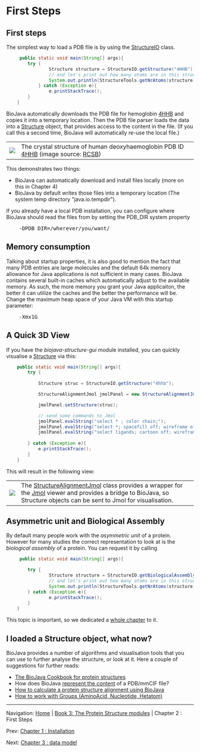 First Steps
===========

## First steps

The simplest way to load a PDB file is by using the [StructureIO](http://www.biojava.org/docs/api/org/biojava3/structure/StructureIO.html) class.

```java
     public static void main(String[] args){
        try {
                Structure structure = StructureIO.getStructure("4HHB");
                // and let's print out how many atoms are in this structure
                System.out.println(StructureTools.getNrAtoms(structure));
            } catch (Exception e){
                e.printStackTrace();
        }
    }   
```

BioJava  automatically downloads the PDB file for hemoglobin [4HHB](http://www.rcsb.org/pdb/explore.do?structureId=4HHB) and copies it into a temporary location. Then the PDB file parser loads the data into a [Structure](http://www.biojava.org/docs/api/org/biojava/bio/structure/Structure.html) object, that provides access to the content in the file. (If you call this a second time, BioJava will automatically re-use the local file.)

<table>
    <tr>
        <td>
            <a href="http://www.rcsb.org/pdb/explore.do?structureId=4hhb"><img src="img/4hhb_bio_r_250.jpg"/></a>
        </td>
        <td>
            The crystal structure of human deoxyhaemoglobin PDB ID <a href="http://www.rcsb.org/pdb/explore.do?structureId=4hhb">4HHB</a> (image source: <a href="http://www.rcsb.org/pdb/explore.do?structureId=4hhb">RCSB</a>)
    </tr>
</table>

This demonstrates two things:

+ BioJava can automatically download and install files locally (more on this in Chapter 4)
+ BioJava by default writes those files into a temporary location (The system temp directory "java.io.tempdir"). 

If you already have a local PDB installation, you can configure where BioJava should read the files from by setting the PDB_DIR system property

<pre>
    -DPDB_DIR=/wherever/you/want/
</pre>

## Memory consumption

Talking about startup properties, it is also good to mention the fact that many PDB entries are large molecules and the default 64k memory allowance for Java applications is not sufficient in many cases.  BioJava contains several built-in caches which automatically adjust to the available memory. As such, the more memory you grant your Java applicaiton, the better it can utilize the caches and the better the performance will be. Change the maximum heap space of your Java VM with this startup parameter:

<pre>
    -Xmx1G
</pre>

## A Quick 3D View

If you have the *biojava-structure-gui* module installed, you can quickly visualise a [Structure](http://www.biojava.org/docs/api/org/biojava/bio/structure/Structure.html) via this:

```java
    public static void main(String[] args){
        try {
            
            Structure struc = StructureIO.getStructure("4hhb");

            StructureAlignmentJmol jmolPanel = new StructureAlignmentJmol();

            jmolPanel.setStructure(struc);

            // send some commands to Jmol
            jmolPanel.evalString("select * ; color chain;");            
            jmolPanel.evalString("select *; spacefill off; wireframe off; cartoon on;  ");
            jmolPanel.evalString("select ligands; cartoon off; wireframe 0.3; spacefill 0.5; color cpk;");
            
        } catch (Exception e){
            e.printStackTrace();
        }
    }
```

This will result in the following view:

<table>
    <tr>
        <td>
            <img src="img/4hhb_jmol.png"/>
        </td>
        <td>
            The <a href="http://www.biojava.org/docs/api/org/biojava/bio/structure/align/gui/jmol/StructureAlignmentJmol.html">StructureAlignmentJmol</a> class provides a wrapper for the <a href="http://jmol.sourceforge.net/">Jmol</a> viewer and provides a bridge to BioJava, so Structure objects can be sent to Jmol for visualisation.
        </td>
    </tr>
</table>   

## Asymmetric unit and Biological Assembly

By default many people work with the *asymmetric unit* of a protein. However for many studies the correct representation to look at is the *biological assembly* of a protein. You can request it by calling

```java
     public static void main(String[] args){

        try {
                Structure structure = StructureIO.getBiologicalAssembly("1GAV");
                // and let's print out how many atoms are in this structure
                System.out.println(StructureTools.getNrAtoms(structure));
        } catch (Exception e){
                e.printStackTrace();
        }
    }
```

This topic is important, so we dedicated a [whole chapter](bioassembly.md) to it.

## I loaded a Structure object, what now?

BioJava provides a number of algorithms and visualisation tools that you can use to further analyse the structure, or look at it. Here a couple of suggestions for further reads:

+ [The BioJava Cookbook for protein structures](http://biojava.org/wiki/BioJava:CookBook#Protein_Structure)
+ How does BioJava [represent the content](structure-data-model.md) of a PDB/mmCIF file?
+ [How to calculate a protein structure alignment using BioJava](http://biojava.org/wiki/BioJava:CookBook:PDB:align)
+ [How to work with Groups (AminoAcid, Nucleotide, Hetatom)](http://biojava.org/wiki/BioJava:CookBook:PDB:groups)




[footer]: # (Automatically generated footer. Don't edit below here.)

---

Navigation:
[Home](../README.md)
| [Book 3: The Protein Structure modules](README.md)
| Chapter 2 : First Steps

Prev: [Chapter 1 : Installation](installation.md)

Next: [Chapter 3 : data model](structure-data-model.md)
